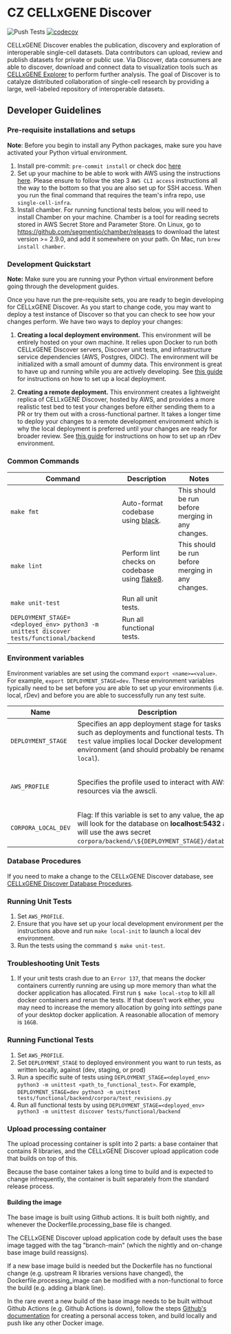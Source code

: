 # CZ CELLxGENE Discover

![Push Tests](https://github.com/chanzuckerberg/single-cell-data-portal/workflows/Push%20Tests/badge.svg)
[![codecov](https://codecov.io/gh/chanzuckerberg/single-cell-data-portal/branch/main/graph/badge.svg?token=iIXh8Rw0CH)](https://codecov.io/gh/chanzuckerberg/single-cell-data-portal)

CELLxGENE Discover enables the publication, discovery and exploration of interoperable single-cell datasets. Data contributors can upload, review and publish datasets for private or public use. Via Discover, data consumers are able to discover, download and connect data to visualization tools such as [CELLxGENE Explorer](https://github.com/chanzuckerberg/cellxgene-documentation/blob/main/README.md) to perform further analysis. The goal of Discover is to catalyze distributed collaboration of single-cell research by providing a large, well-labeled repository of interoperable datasets.

## Developer Guidelines

### Pre-requisite installations and setups

**Note**: Before you begin to install any Python packages, make sure you have activated your Python virtual environment.

1. Install pre-commit: `pre-commit install` or check doc [here](https://pre-commit.com/)
1. Set up your machine to be able to work with AWS using the instructions [here](https://czi.atlassian.net/wiki/spaces/DC/pages/332892073/Getting+started+with+AWS). Please ensure to follow the step 3 `AWS CLI access` instructions all the way to the bottom so that you are also set up for SSH access. When you run the final command that requires the team's infra repo, use `single-cell-infra`.
1. Install chamber. For running functional tests below, you will need to install Chamber on your machine. Chamber is a tool for reading secrets stored in AWS Secret Store and Parameter Store. On Linux, go to https://github.com/segmentio/chamber/releases to download the latest version >= 2.9.0, and add it somewhere on your path. On Mac, run `brew install chamber`.

### Development Quickstart

**Note:** Make sure you are running your Python virtual environment before going through the development guides.

Once you have run the pre-requisite sets, you are ready to begin developing for CELLxGENE Discover. As you start to change code, you may want to deploy a test instance of Discover so that you can check to see how your changes perform. We have two ways to deploy your changes:

1. **Creating a local deployment environment.** This environment will be entirely hosted on your own machine. It relies upon Docker to run both CELLxGENE Discover servers, Discover unit tests, and infrastructure service dependencies (AWS, Postgres, OIDC). The environment will be initialized with a small amount of dummy data. This environment is great to have up and running while you are actively developing. See [this guide](DEV_ENV.md) for instructions on how to set up a local deployment.

1. **Creating a remote deployment.** This environment creates a lightweight replica of CELLxGENE Discover, hosted by AWS, and provides a more realistic test bed to test your changes before either sending them to a PR or try them out with a cross-functional partner. It takes a longer time to deploy your changes to a remote development environment which is why the local deployment is preferred until your changes are ready for broader review. See [this guide](https://docs.google.com/document/d/1nynGcBS_TA55qlQo9WjINGkcMnE_xIBz7-inmop2bqo/edit#) for instructions on how to set up an rDev environment.

### Common Commands

| Command                                                                                 | Description                                                                          | Notes                                             |
| --------------------------------------------------------------------------------------- | ------------------------------------------------------------------------------------ | ------------------------------------------------- |
| `make fmt`                                                                              | Auto-format codebase using [black](https://pypi.org/project/black/).                 | This should be run before merging in any changes. |
| `make lint`                                                                             | Perform lint checks on codebase using [flake8](https://flake8.pycqa.org/en/latest/). | This should be run before merging in any changes. |
| `make unit-test`                                                                        | Run all unit tests.                                                                  |                                                   |
| `DEPLOYMENT_STAGE=<deployed_env> python3 -m unittest discover tests/functional/backend` | Run all functional tests.                                                            |                                                   |

### Environment variables

Environment variables are set using the command `export <name>=<value>`. For example, `export DEPLOYMENT_STAGE=dev`. These environment variables typically need to be set before you are able to set up your environments (i.e. local, rDev) and before you are able to successfully run any test suite.

| Name                | Description                                                                                                                                                                                   | Values                                |
| ------------------- | --------------------------------------------------------------------------------------------------------------------------------------------------------------------------------------------- | ------------------------------------- |
| `DEPLOYMENT_STAGE`  | Specifies an app deployment stage for tasks such as deployments and functional tests. The `test` value implies local Docker development environment (and should probably be renamed `local`). | `test`, `dev`, `staging`, `prod`      |
| `AWS_PROFILE`       | Specifies the profile used to interact with AWS resources via the awscli.                                                                                                                     | `single-cell-dev`, `single-cell-prod` |
| `CORPORA_LOCAL_DEV` | Flag: If this variable is set to any value, the app will look for the database on **localhost:5432** and will use the aws secret `corpora/backend/\${DEPLOYMENT_STAGE}/database`.             | Any                                   |

### Database Procedures

If you need to make a change to the CELLxGENE Discover database, see [CELLxGENE Discover Database Procedures](backend/database/README.md).

### Running Unit Tests

1. Set `AWS_PROFILE`.
1. Ensure that you have set up your local development environment per the instructions above and run `make local-init` to launch a local dev environment.
1. Run the tests using the command `$ make unit-test`.

### Troubleshooting Unit Tests

1. If your unit tests crash due to an `Error 137`, that means the docker containers currently running are using up more memory than what the docker application
   has allocated. First run `$ make local-stop` to kill all docker containers and rerun the tests. If that doesn't work either, you may need to increase the
   memory allocation by going into _settings_ pane of your desktop docker application. A reasonable allocation of memory is `16GB`.

### Running Functional Tests

1. Set `AWS_PROFILE`.
2. Set `DEPLOYMENT_STAGE` to deployed environment you want to run tests, as written locally, against (dev, staging, or prod)
3. Run a specific suite of tests using `DEPLOYMENT_STAGE=<deployed_env> python3 -m unittest <path_to_functional_test>`. For example, `DEPLOYMENT_STAGE=dev python3 -m unittest tests/functional/backend/corpora/test_revisions.py`
4. Run all functional tests by using `DEPLOYMENT_STAGE=<deployed_env> python3 -m unittest discover tests/functional/backend`

### Upload processing container

The upload processing container is split into 2 parts: a base container that contains R libraries, and the CELLxGENE Discover upload application code that builds on top of this.

Because the base container takes a long time to build and is expected to change infrequently, the container is built separately from the standard release process.

#### Building the image

The base image is built using Github actions. It is built both nightly, and whenever the Dockerfile.processing_base file is changed.

The CELLxGENE Discover upload application code by default uses the base image tagged with the tag "branch-main" (which the nightly and on-change base image build reassigns).

If a new base image build is needed but the Dockerfile has no functional change (e.g. upstream R libraries versions have changed), the Dockerfile.processing_image can be modified with a non-functional to force the build (e.g. adding a blank line).

In the rare event a new build of the base image needs to be built without Github Actions (e.g. Github Actions is down), follow the steps [Github's documentation](https://docs.github.com/en/packages/guides/pushing-and-pulling-docker-images) for creating a personal access token, and build locally and push like any other Docker image.
